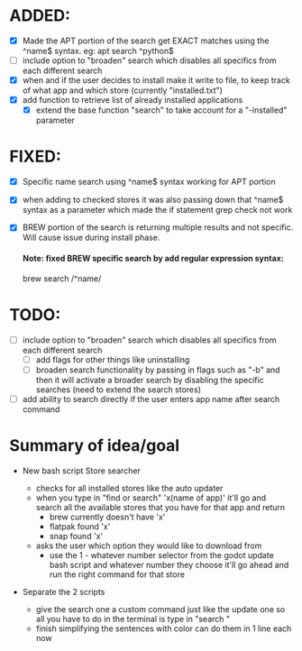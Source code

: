 # ADDED:
-[x] Made the APT portion of the search get EXACT matches using the ^name$ syntax. eg: apt search ^python$
-[ ] include option to "broaden" search which disables all specifics from 
each different search
-[x] when and if the user decides to install make it write to file, to keep track of what app and which store (currently "installed.txt")
-[x] add function to retrieve list of already installed applications 
   -[x] extend the base function "search" to take account for a "-installed" parameter
 
# FIXED:
-[x] Specific name search using ^name$ syntax working for APT portion 

-[x] when adding to checked stores it was also passing down that ^name$
syntax as a parameter which made the if statement grep check not work

-[x] BREW portion of the search is returning multiple results and not specific. Will cause issue during install phase.

	#### Note: fixed BREW specific search by add regular expression syntax:
	brew search /^name/

# TODO:
-[ ] include option to "broaden" search which disables all specifics from 
each different search
	-[ ] add flags for other things like uninstalling
	-[ ] broaden search functionality by passing in flags such as "-b" and then it will activate a broader search
	by disabling the specific searches (need to extend the search stores)
-[ ] add ability to search directly if the user enters app name after search command

# Summary of idea/goal      
- New bash script Store searcher
	- checks for all installed stores like the auto updater
	- when you type in "find or search" 'x(name of app)' it'll go and search all the 
	available stores that you have for that app and return 
		- brew currently doesn't have 'x'
		- flatpak found 'x'
		- snap found 'x'
	- asks the user which option they would like to download from 
		- use the 1 - whatever number selector from the godot update bash script and
		whatever number they choose it'll go ahead and run the right command for that store
		
- Separate the 2 scripts
    - give the search one a custom command just like the update one so all you have to do in the terminal is type in "search <appname>"
    - finish simplifying the sentences with color can do them in 1 line each now
